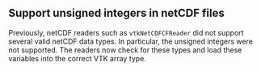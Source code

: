## Support unsigned integers in netCDF files

Previously, netCDF readers such as `vtkNetCDFCFReader` did not support
several valid netCDF data types. In particular, the unsigned integers were
not supported. The readers now check for these types and load these
variables into the correct VTK array type.
